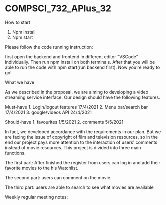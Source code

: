 # COMPSCI_732_APlus_32

How to start

1.	 Npm install
2.	 Npm start

Please follow the code running instruction:

first open the backend and frontend in different editor "VSCode" individually.
Then run npm install on both terminals.
After that you will be able to run the code with npm start(run backend first).
Now you’re ready to go!

What we have

As we described in the proposal. we are aiming to developing a video streaming service interface.  Our design should have the following features. 

Must-have	1.	Login/logout features	17/4/2021
	        2.	Menu bar/search bar	17/4/2021
	        3.	google/videos API	24/4/2021

Should-have	1.	favourites	1/5/2021
	        2.	comments	5/5/2021

In fact, we developed accordance with the requirements in our plan. But we are facing the issue of copyright of film and television resources, so in the end our project pays more attention to the interaction of users' comments instead of movie resources. This project is divided into three main functions. 

The first part: After finished the register from users can log in and add their favorite movies to the his Watchlist.  

The second part:  users can comment on the movie. 

The third part: users are able to search to see what movies are available

Weekly regular meeting notes:



